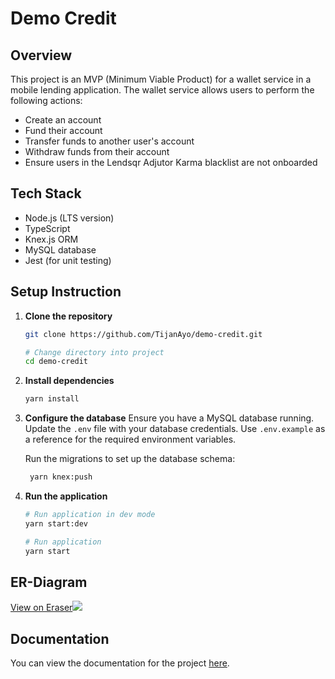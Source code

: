 # Demo Credit

## Overview

This project is an MVP (Minimum Viable Product) for a wallet service in a mobile lending application. The wallet service allows users to perform the following actions:

- Create an account
- Fund their account
- Transfer funds to another user's account
- Withdraw funds from their account
- Ensure users in the Lendsqr Adjutor Karma blacklist are not onboarded

## Tech Stack

- Node.js (LTS version)
- TypeScript
- Knex.js ORM
- MySQL database
- Jest (for unit testing)

## Setup Instruction

1. **Clone the repository**

   ```sh
   git clone https://github.com/TijanAyo/demo-credit.git

   # Change directory into project
   cd demo-credit
   ```

2. **Install dependencies**

   ```sh
   yarn install
   ```

3. **Configure the database**
   Ensure you have a MySQL database running. Update the `.env` file with your database credentials. Use `.env.example` as a reference for the required environment variables.

   Run the migrations to set up the database schema:

   ```sh
    yarn knex:push
   ```

4. **Run the application**

   ```sh
   # Run application in dev mode
   yarn start:dev

   # Run application
   yarn start
   ```

## ER-Diagram

[View on Eraser![](https://app.eraser.io/workspace/ZEy67ITx5reS1Pgp1iSJ/preview?elements=IkxkOG4uN95akODrmTUp3g&type=embed)](https://app.eraser.io/workspace/ZEy67ITx5reS1Pgp1iSJ?elements=IkxkOG4uN95akODrmTUp3g)

## Documentation

You can view the documentation for the project [here](https://documenter.getpostman.com/view/19118409/2sA3kaDKkU).
